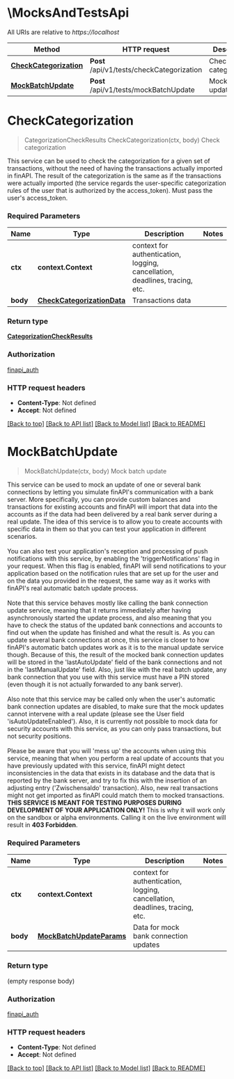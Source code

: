 # \MocksAndTestsApi

All URIs are relative to *https://localhost*

Method | HTTP request | Description
------------- | ------------- | -------------
[**CheckCategorization**](MocksAndTestsApi.md#CheckCategorization) | **Post** /api/v1/tests/checkCategorization | Check categorization
[**MockBatchUpdate**](MocksAndTestsApi.md#MockBatchUpdate) | **Post** /api/v1/tests/mockBatchUpdate | Mock batch update


# **CheckCategorization**
> CategorizationCheckResults CheckCategorization(ctx, body)
Check categorization

This service can be used to check the categorization for a given set of transactions, without the need of having the transactions actually imported in finAPI. The result of the categorization is the same as if the transactions were actually imported (the service regards the user-specific categorization rules of the user that is authorized by the access_token). Must pass the user's access_token.

### Required Parameters

Name | Type | Description  | Notes
------------- | ------------- | ------------- | -------------
 **ctx** | **context.Context** | context for authentication, logging, cancellation, deadlines, tracing, etc.
  **body** | [**CheckCategorizationData**](CheckCategorizationData.md)| Transactions data | 

### Return type

[**CategorizationCheckResults**](CategorizationCheckResults.md)

### Authorization

[finapi_auth](../README.md#finapi_auth)

### HTTP request headers

 - **Content-Type**: Not defined
 - **Accept**: Not defined

[[Back to top]](#) [[Back to API list]](../README.md#documentation-for-api-endpoints) [[Back to Model list]](../README.md#documentation-for-models) [[Back to README]](../README.md)

# **MockBatchUpdate**
> MockBatchUpdate(ctx, body)
Mock batch update

This service can be used to mock an update of one or several bank connections by letting you simulate finAPI's communication with a bank server. More specifically, you can provide custom balances and transactions for existing accounts and finAPI will import that data into the accounts as if the data had been delivered by a real bank server during a real update. The idea of this service is to allow you to create accounts with specific data in them so that you can test your application in different scenarios.<br/><br/>You can also test your application's reception and processing of push notifications with this service, by enabling the 'triggerNotifications' flag in your request. When this flag is enabled, finAPI will send notifications to your application based on the notification rules that are set up for the user and on the data you provided in the request, the same way as it works with finAPI's real automatic batch update process.<br/><br/>Note that this service behaves mostly like calling the bank connection update service, meaning that it returns immediately after having asynchronously started the update process, and also meaning that you have to check the status of the updated bank connections and accounts to find out when the update has finished and what the result is. As you can update several bank connections at once, this service is closer to how finAPI's automatic batch updates work as it is to the manual update service though. Because of this, the result of the mocked bank connection updates will be stored in the 'lastAutoUpdate' field of the bank connections and not in the 'lastManualUpdate' field. Also, just like with the real batch update, any bank connection that you use with this service must have a PIN stored (even though it is not actually forwarded to any bank server).<br/><br/>Also note that this service may be called only when the user's automatic bank connection updates are disabled, to make sure that the mock updates cannot intervene with a real update (please see the User field 'isAutoUpdateEnabled'). Also, it is currently not possible to mock data for security accounts with this service, as you can only pass transactions, but not security positions.<br/><br/>Please be aware that you will 'mess up' the accounts when using this service, meaning that when you perform a real update of accounts that you have previously updated with this service, finAPI might detect inconsistencies in the data that exists in its database and the data that is reported by the bank server, and try to fix this with the insertion of an adjusting entry ('Zwischensaldo' transaction). Also, new real transactions might not get imported as finAPI could match them to mocked transactions. <b>THIS SERVICE IS MEANT FOR TESTING PURPOSES DURING DEVELOPMENT OF YOUR APPLICATION ONLY!</b> This is why it will work only on the sandbox or alpha environments. Calling it on the live environment will result in <b>403 Forbidden</b>.

### Required Parameters

Name | Type | Description  | Notes
------------- | ------------- | ------------- | -------------
 **ctx** | **context.Context** | context for authentication, logging, cancellation, deadlines, tracing, etc.
  **body** | [**MockBatchUpdateParams**](MockBatchUpdateParams.md)| Data for mock bank connection updates | 

### Return type

 (empty response body)

### Authorization

[finapi_auth](../README.md#finapi_auth)

### HTTP request headers

 - **Content-Type**: Not defined
 - **Accept**: Not defined

[[Back to top]](#) [[Back to API list]](../README.md#documentation-for-api-endpoints) [[Back to Model list]](../README.md#documentation-for-models) [[Back to README]](../README.md)

